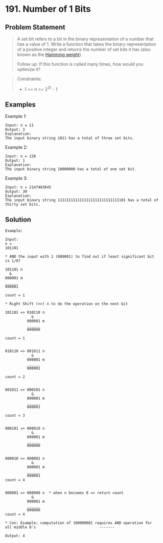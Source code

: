 # 191. Number of 1 Bits

## Problem Statement

> A set bit refers to a bit in the binary representation of a number that has a value of 1.
> Write a function that takes the binary representation of a positive integer and returns the number of set bits it has (also known as the [Hamming weight](https://en.wikipedia.org/wiki/Hamming_weight)).
>
> Follow up: If this function is called many times, how would you optimize it?

> Constraints:
>
> - 1 <= n <= 2<sup>31</sup> - 1

## Examples

Example 1:

```
Input: n = 11
Output: 3
Explanation:
The input binary string 1011 has a total of three set bits.
```

Example 2:

```
Input: n = 128
Output: 1
Explanation:
The input binary string 10000000 has a total of one set bit.
```

Example 3:

```
Input: n = 2147483645
Output: 30
Explanation:
The input binary string 1111111111111111111111111111101 has a total of thirty set bits.
```

## Solution

```
Example:

Input:
n =
101101

* AND the input with 1 (000001) to find out if least significant bit is 1/0?

101101 n
  &
000001 m
______
000001

count = 1

* Right Shift (>>) n to do the operation on the next bit

101101 => 010110 n
            &
          000001 m
          ______
          000000

count = 1


010110 => 001011 n
            &
          000001 m
          ______
          000001

count = 2


001011 => 000101 n
            &
          000001 m
          ______
          000001

count = 3


000101 => 000010 n
            &
          000001 m
          ______
          000000


000010 => 000001 n
            &
          000001 m
          ______
          000001
count = 4


000001 => 000000 n  * when n becomes 0 => return count
            &
          000001 m
          ______
          000000
count = 4

* Con: Example; computation of 100000001 requires AND operation for all middle 0's                             -------

Output: 4
```
